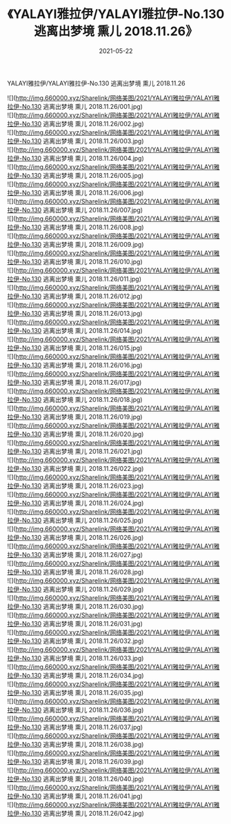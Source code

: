 ﻿---
layout: post
title:  《YALAYI雅拉伊/YALAYI雅拉伊-No.130 逃离出梦境 熏儿 2018.11.26》
date:   2021-05-22
img: http://img.660000.xyz/Sharelink/网络美图/2021/YALAYI雅拉伊/YALAYI雅拉伊-No.130 逃离出梦境 熏儿 2018.11.26/000.jpg
categories: [美女, 清纯, 唯美]
---

YALAYI雅拉伊/YALAYI雅拉伊-No.130 逃离出梦境 熏儿 2018.11.26

 ![](http://img.660000.xyz/Sharelink/网络美图/2021/YALAYI雅拉伊/YALAYI雅拉伊-No.130 逃离出梦境 熏儿 2018.11.26/001.jpg) <br>![](http://img.660000.xyz/Sharelink/网络美图/2021/YALAYI雅拉伊/YALAYI雅拉伊-No.130 逃离出梦境 熏儿 2018.11.26/002.jpg) <br>![](http://img.660000.xyz/Sharelink/网络美图/2021/YALAYI雅拉伊/YALAYI雅拉伊-No.130 逃离出梦境 熏儿 2018.11.26/003.jpg) <br>![](http://img.660000.xyz/Sharelink/网络美图/2021/YALAYI雅拉伊/YALAYI雅拉伊-No.130 逃离出梦境 熏儿 2018.11.26/004.jpg) <br>![](http://img.660000.xyz/Sharelink/网络美图/2021/YALAYI雅拉伊/YALAYI雅拉伊-No.130 逃离出梦境 熏儿 2018.11.26/005.jpg) <br>![](http://img.660000.xyz/Sharelink/网络美图/2021/YALAYI雅拉伊/YALAYI雅拉伊-No.130 逃离出梦境 熏儿 2018.11.26/006.jpg) <br>![](http://img.660000.xyz/Sharelink/网络美图/2021/YALAYI雅拉伊/YALAYI雅拉伊-No.130 逃离出梦境 熏儿 2018.11.26/007.jpg) <br>![](http://img.660000.xyz/Sharelink/网络美图/2021/YALAYI雅拉伊/YALAYI雅拉伊-No.130 逃离出梦境 熏儿 2018.11.26/008.jpg) <br>![](http://img.660000.xyz/Sharelink/网络美图/2021/YALAYI雅拉伊/YALAYI雅拉伊-No.130 逃离出梦境 熏儿 2018.11.26/009.jpg) <br>![](http://img.660000.xyz/Sharelink/网络美图/2021/YALAYI雅拉伊/YALAYI雅拉伊-No.130 逃离出梦境 熏儿 2018.11.26/010.jpg) <br>![](http://img.660000.xyz/Sharelink/网络美图/2021/YALAYI雅拉伊/YALAYI雅拉伊-No.130 逃离出梦境 熏儿 2018.11.26/011.jpg) <br>![](http://img.660000.xyz/Sharelink/网络美图/2021/YALAYI雅拉伊/YALAYI雅拉伊-No.130 逃离出梦境 熏儿 2018.11.26/012.jpg) <br>![](http://img.660000.xyz/Sharelink/网络美图/2021/YALAYI雅拉伊/YALAYI雅拉伊-No.130 逃离出梦境 熏儿 2018.11.26/013.jpg) <br>![](http://img.660000.xyz/Sharelink/网络美图/2021/YALAYI雅拉伊/YALAYI雅拉伊-No.130 逃离出梦境 熏儿 2018.11.26/014.jpg) <br>![](http://img.660000.xyz/Sharelink/网络美图/2021/YALAYI雅拉伊/YALAYI雅拉伊-No.130 逃离出梦境 熏儿 2018.11.26/015.jpg) <br>![](http://img.660000.xyz/Sharelink/网络美图/2021/YALAYI雅拉伊/YALAYI雅拉伊-No.130 逃离出梦境 熏儿 2018.11.26/016.jpg) <br>![](http://img.660000.xyz/Sharelink/网络美图/2021/YALAYI雅拉伊/YALAYI雅拉伊-No.130 逃离出梦境 熏儿 2018.11.26/017.jpg) <br>![](http://img.660000.xyz/Sharelink/网络美图/2021/YALAYI雅拉伊/YALAYI雅拉伊-No.130 逃离出梦境 熏儿 2018.11.26/018.jpg) <br>![](http://img.660000.xyz/Sharelink/网络美图/2021/YALAYI雅拉伊/YALAYI雅拉伊-No.130 逃离出梦境 熏儿 2018.11.26/019.jpg) <br>![](http://img.660000.xyz/Sharelink/网络美图/2021/YALAYI雅拉伊/YALAYI雅拉伊-No.130 逃离出梦境 熏儿 2018.11.26/020.jpg) <br>![](http://img.660000.xyz/Sharelink/网络美图/2021/YALAYI雅拉伊/YALAYI雅拉伊-No.130 逃离出梦境 熏儿 2018.11.26/021.jpg) <br>![](http://img.660000.xyz/Sharelink/网络美图/2021/YALAYI雅拉伊/YALAYI雅拉伊-No.130 逃离出梦境 熏儿 2018.11.26/022.jpg) <br>![](http://img.660000.xyz/Sharelink/网络美图/2021/YALAYI雅拉伊/YALAYI雅拉伊-No.130 逃离出梦境 熏儿 2018.11.26/023.jpg) <br>![](http://img.660000.xyz/Sharelink/网络美图/2021/YALAYI雅拉伊/YALAYI雅拉伊-No.130 逃离出梦境 熏儿 2018.11.26/024.jpg) <br>![](http://img.660000.xyz/Sharelink/网络美图/2021/YALAYI雅拉伊/YALAYI雅拉伊-No.130 逃离出梦境 熏儿 2018.11.26/025.jpg) <br>![](http://img.660000.xyz/Sharelink/网络美图/2021/YALAYI雅拉伊/YALAYI雅拉伊-No.130 逃离出梦境 熏儿 2018.11.26/026.jpg) <br>![](http://img.660000.xyz/Sharelink/网络美图/2021/YALAYI雅拉伊/YALAYI雅拉伊-No.130 逃离出梦境 熏儿 2018.11.26/027.jpg) <br>![](http://img.660000.xyz/Sharelink/网络美图/2021/YALAYI雅拉伊/YALAYI雅拉伊-No.130 逃离出梦境 熏儿 2018.11.26/028.jpg) <br>![](http://img.660000.xyz/Sharelink/网络美图/2021/YALAYI雅拉伊/YALAYI雅拉伊-No.130 逃离出梦境 熏儿 2018.11.26/029.jpg) <br>![](http://img.660000.xyz/Sharelink/网络美图/2021/YALAYI雅拉伊/YALAYI雅拉伊-No.130 逃离出梦境 熏儿 2018.11.26/030.jpg) <br>![](http://img.660000.xyz/Sharelink/网络美图/2021/YALAYI雅拉伊/YALAYI雅拉伊-No.130 逃离出梦境 熏儿 2018.11.26/031.jpg) <br>![](http://img.660000.xyz/Sharelink/网络美图/2021/YALAYI雅拉伊/YALAYI雅拉伊-No.130 逃离出梦境 熏儿 2018.11.26/032.jpg) <br>![](http://img.660000.xyz/Sharelink/网络美图/2021/YALAYI雅拉伊/YALAYI雅拉伊-No.130 逃离出梦境 熏儿 2018.11.26/033.jpg) <br>![](http://img.660000.xyz/Sharelink/网络美图/2021/YALAYI雅拉伊/YALAYI雅拉伊-No.130 逃离出梦境 熏儿 2018.11.26/034.jpg) <br>![](http://img.660000.xyz/Sharelink/网络美图/2021/YALAYI雅拉伊/YALAYI雅拉伊-No.130 逃离出梦境 熏儿 2018.11.26/035.jpg) <br>![](http://img.660000.xyz/Sharelink/网络美图/2021/YALAYI雅拉伊/YALAYI雅拉伊-No.130 逃离出梦境 熏儿 2018.11.26/036.jpg) <br>![](http://img.660000.xyz/Sharelink/网络美图/2021/YALAYI雅拉伊/YALAYI雅拉伊-No.130 逃离出梦境 熏儿 2018.11.26/037.jpg) <br>![](http://img.660000.xyz/Sharelink/网络美图/2021/YALAYI雅拉伊/YALAYI雅拉伊-No.130 逃离出梦境 熏儿 2018.11.26/038.jpg) <br>![](http://img.660000.xyz/Sharelink/网络美图/2021/YALAYI雅拉伊/YALAYI雅拉伊-No.130 逃离出梦境 熏儿 2018.11.26/039.jpg) <br>![](http://img.660000.xyz/Sharelink/网络美图/2021/YALAYI雅拉伊/YALAYI雅拉伊-No.130 逃离出梦境 熏儿 2018.11.26/040.jpg) <br>![](http://img.660000.xyz/Sharelink/网络美图/2021/YALAYI雅拉伊/YALAYI雅拉伊-No.130 逃离出梦境 熏儿 2018.11.26/041.jpg) <br>![](http://img.660000.xyz/Sharelink/网络美图/2021/YALAYI雅拉伊/YALAYI雅拉伊-No.130 逃离出梦境 熏儿 2018.11.26/042.jpg) <br>